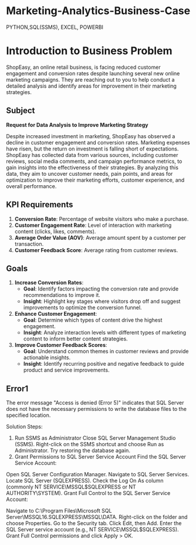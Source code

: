 # Marketing-Analytics-Business-Case
PYTHON,SQL(SSMS), EXCEL, POWERBI

# Introduction to Business Problem

ShopEasy, an online retail business, is facing reduced customer engagement and conversion rates despite launching several new online marketing campaigns. They are reaching out to you to help conduct a detailed analysis and identify areas for improvement in their marketing strategies.

## Subject
**Request for Data Analysis to Improve Marketing Strategy**

Despite increased investment in marketing, ShopEasy has observed a decline in customer engagement and conversion rates. Marketing expenses have risen, but the return on investment is falling short of expectations. ShopEasy has collected data from various sources, including customer reviews, social media comments, and campaign performance metrics, to gain insights into the effectiveness of their strategies. By analyzing this data, they aim to uncover customer needs, pain points, and areas for optimization to improve their marketing efforts, customer experience, and overall performance.


## KPI Requirements
1. **Conversion Rate**: Percentage of website visitors who make a purchase.
2. **Customer Engagement Rate**: Level of interaction with marketing content (clicks, likes, comments).
3. **Average Order Value (AOV)**: Average amount spent by a customer per transaction.
4. **Customer Feedback Score**: Average rating from customer reviews.

## Goals
1. **Increase Conversion Rates**:
   - **Goal**: Identify factors impacting the conversion rate and provide recommendations to improve it.
   - **Insight**: Highlight key stages where visitors drop off and suggest improvements to optimize the conversion funnel.
2. **Enhance Customer Engagement**:
   - **Goal**: Determine which types of content drive the highest engagement.
   - **Insight**: Analyze interaction levels with different types of marketing content to inform better content strategies.
3. **Improve Customer Feedback Scores**:
   - **Goal**: Understand common themes in customer reviews and provide actionable insights.
   - **Insight**: Identify recurring positive and negative feedback to guide product and service improvements.
## Error1
The error message "Access is denied (Error 5)" indicates that SQL Server does not have the necessary permissions to write the database files to the specified location.

Solution Steps:
1. Run SSMS as Administrator
Close SQL Server Management Studio (SSMS).
Right-click on the SSMS shortcut and choose Run as Administrator.
Try restoring the database again.
2. Grant Permissions to SQL Server Service Account
Find the SQL Server Service Account:

Open SQL Server Configuration Manager.
Navigate to SQL Server Services.
Locate SQL Server (SQLEXPRESS).
Check the Log On As column (commonly NT SERVICE\MSSQL$SQLEXPRESS or NT AUTHORITY\SYSTEM).
Grant Full Control to the SQL Server Service Account:

Navigate to C:\Program Files\Microsoft SQL Server\MSSQL16.SQLEXPRESS\MSSQL\DATA.
Right-click on the folder and choose Properties.
Go to the Security tab.
Click Edit, then Add.
Enter the SQL Server service account (e.g., NT SERVICE\MSSQL$SQLEXPRESS).
Grant Full Control permissions and click Apply > OK.

